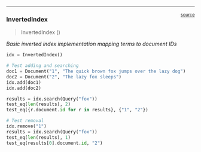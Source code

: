 

<!-- WARNING: THIS FILE WAS AUTOGENERATED! DO NOT EDIT! -->

------------------------------------------------------------------------

<a
href="https://github.com/LotsOfOrg/search/blob/main/search/index.py#L7"
target="_blank" style="float:right; font-size:smaller">source</a>

### InvertedIndex

>  InvertedIndex ()

*Basic inverted index implementation mapping terms to document IDs*

``` python
idx = InvertedIndex()
```

``` python
# Test adding and searching
doc1 = Document("1", "The quick brown fox jumps over the lazy dog")
doc2 = Document("2", "The lazy fox sleeps")
idx.add(doc1)
idx.add(doc2)

results = idx.search(Query("fox"))
test_eq(len(results), 2)
test_eq({r.document.id for r in results}, {"1", "2"})
```

``` python
# Test removal
idx.remove("1")
results = idx.search(Query("fox"))
test_eq(len(results), 1)
test_eq(results[0].document.id, "2")
```
